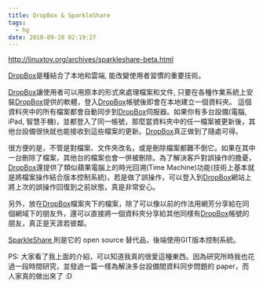 ```yaml
---
title: DropBox & SparkleShare
tags:
  - hg
date: 2010-09-28 02:19:27
---
```


http://linuxtoy.org/archives/sparkleshare-beta.html

[DropBox](http://www.dropbox.com/referrals/NTExNTc4ODk5)是種結合了本地和雲端, 能改變使用者習慣的重要技術。

[DropBox](http://www.dropbox.com/referrals/NTExNTc4ODk5)讓使用者可以用原本的形式來處理檔案和文件, 只要在各種作業系統上安裝[DropBox](http://www.dropbox.com/referrals/NTg3MDc3Njk)提供的軟體，登入[DropBox](http://www.dropbox.com/referrals/NTg3MDc3Njk)帳號後即會在本地建立一個資料夾。
這個資料夾中的所有檔案都會自動同步到[DropBox](http://www.dropbox.com/referrals/NTExNTc4ODk5)伺服器。如果你有多台設備(電腦, iPad, 智慧手機)，並都登入了同一帳號，那麼當資料夾中的任一檔案被更新後，其他台設備很快就也能接收到這些檔案的更新。[DropBox](http://www.dropbox.com/referrals/NTExNTc4ODk5)真正做到了隨處可得。

很方便的是，不管是對檔案、文件夾改名，或是刪除檔案都難不倒它。如果在其中一台刪除了檔案，其他台的檔案也會一併被刪除。為了解決客戶對誤操作的擔憂，[DropBox](http://www.dropbox.com/referrals/NTg3MDc3Njk)還提供了類似蘋果電腦上的時光回溯(Time Machine)功能(技術上基本就是將檔案操作結合版本控制系統)，若是做了誤操作，可以登入到[DropBox](http://www.dropbox.com/referrals/NTg3MDc3Njk)網站上將上次的誤操作回復到之前狀態，真是非常安心。

另外，放在[DropBox](http://www.dropbox.com/referrals/NTExNTc4ODk5)檔案夾下的檔案，除了可以像以前的作法用網芳分享給在同個網域下的朋友外，還可以直接將一個資料夾分享給其他同樣有[DropBox](http://www.dropbox.com/referrals/NTExNTc4ODk5)帳號的朋友，真正是天涯若彼鄰。

[SparkleShare ](http://sparkleshare.org/)則是它的 open source 替代品，後端使用GIT版本控制系統。

PS: 大家看了我上面的介紹，可以知道我真的很愛這種東西。因為研究所時我也花過一段時間研究，並發過一篇一樣為解決多台設備間資料同步問題的 paper，而人家真的做出來了 :D